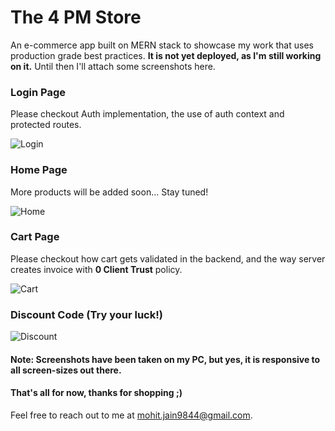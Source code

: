 # The 4 PM Store
An e-commerce app built on MERN stack to showcase my work that uses production grade best practices. <b>It is not yet deployed, as I'm still working on it.</b> 
Until then I'll attach some screenshots here.

### Login Page
Please checkout Auth implementation, the use of auth context and protected routes.

![Login](https://github.com/theGateway1/uniblox-ecommerce/assets/70198503/e334c055-7d59-4d0f-b4ee-b52be79f1a49)

### Home Page
More products will be added soon... Stay tuned!

![Home](https://github.com/theGateway1/uniblox-ecommerce/assets/70198503/2ac4a69d-be2e-4f86-84d2-bf2c1ab73de6)


### Cart Page
Please checkout how cart gets validated in the backend, and the way server creates invoice with <b>0 Client Trust</b> policy.

![Cart](https://github.com/theGateway1/uniblox-ecommerce/assets/70198503/c061db97-b0c4-4652-821c-b8bbcfd8d706)

### Discount Code (Try your luck!)

![Discount](https://github.com/theGateway1/uniblox-ecommerce/assets/70198503/78ea09db-47de-42c9-9643-1452a13ffbcc)

#### Note: Screenshots have been taken on my PC, but yes, it is responsive to all screen-sizes out there. 

#### That's all for now, thanks for shopping ;)

Feel free to reach out to me at [mohit.jain9844@gmail.com](mailto:mohit.jain9844@gmail.com).
